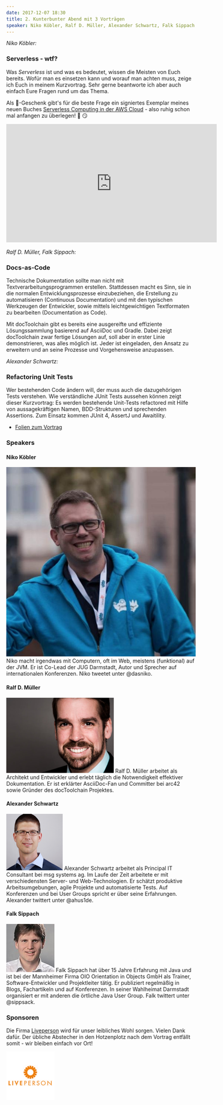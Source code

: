 ```yaml
---
date: 2017-12-07 18:30
title: 2. Kunterbunter Abend mit 3 Vorträgen
speaker: Niko Köbler, Ralf D. Müller, Alexander Schwartz, Falk Sippach
---
```


_Niko Köbler:_

### Serverless - wtf?

Was _Serverless_ ist und was es bedeutet, wissen die Meisten von Euch bereits.
Wofür man es einsetzen kann und worauf man achten muss, zeige ich Euch in meinem Kurzvortrag.
Sehr gerne beantworte ich aber auch einfach Eure Fragen rund um das Thema.

Als :christmas_tree:-Geschenk gibt's für die beste Frage ein signiertes Exemplar meines neuen Buches [Serverless Computing in der AWS Cloud](http://serverlessbuch.de) - also ruhig schon mal anfangen zu überlegen! :book: :smirk:

<iframe width="560" height="315" src="https://www.youtube.com/embed/kIU9Y2lhFoM" frameborder="0" gesture="media" allow="encrypted-media" allowfullscreen></iframe>


_Ralf D. Müller, Falk Sippach:_

### Docs-as-Code

Technische Dokumentation sollte man nicht mit Textverarbeitungsprogrammen erstellen. Stattdessen macht es Sinn, sie in die normalen Entwicklungsprozesse einzubeziehen, die Erstellung zu automatisieren (Continuous Documentation) und mit den typischen Werkzeugen der Entwickler, sowie mittels leichtgewichtigen Textformaten zu bearbeiten (Documentation as Code). 

Mit docToolchain gibt es bereits eine ausgereifte und effiziente Lösungssammlung basierend auf AsciiDoc und Gradle. Dabei zeigt docToolchain zwar fertige Lösungen auf, soll aber in erster Linie demonstrieren, was alles möglich ist. Jeder ist eingeladen, den Ansatz zu erweitern und an seine Prozesse und Vorgehensweise anzupassen.


_Alexander Schwartz:_

### Refactoring Unit Tests

Wer bestehenden Code ändern will, der muss auch die dazugehörigen Tests verstehen. 
Wie verständliche JUnit Tests aussehen können zeigt dieser Kurzvortrag: 
Es werden bestehende Unit-Tests refactored mit Hilfe von aussagekräftigen Namen, BDD-Strukturen und sprechenden Assertions.
Zum Einsatz kommen JUnit 4, AssertJ und Awaitility.

- [Folien zum Vortrag](https://speakerdeck.com/ahus1/refactoring-unit-tests)

### Speakers

#### Niko Köbler

<img src="/images/nko.jpg" class="speakerpic"/>
Niko macht irgendwas mit Computern, oft im Web, meistens (funktional) auf der JVM.
Er ist Co-Lead der JUG Darmstadt, Autor und Sprecher auf internationalen Konferenzen.
Niko tweetet unter @dasniko.

#### Ralf D. Müller

<img src="/images/speaker/ralfdmueller.png" class="speakerpic"/>
Ralf D. Müller arbeitet als Architekt und Entwickler und erlebt täglich die Notwendigkeit effektiver Dokumentation. Er ist erklärter AsciiDoc-Fan und Committer bei arc42 sowie Gründer des docToolchain Projektes.

#### Alexander Schwartz

<img src="/images/speaker/alexanderschwartz.png" class="speakerpic"/>
Alexander Schwartz arbeitet als Principal IT Consultant bei msg systems ag. 
Im Laufe der Zeit arbeitete er mit verschiedensten Server- und Web-Technologien. Er schätzt produktive Arbeitsumgebungen, agile Projekte und automatisierte Tests. 
Auf Konferenzen und bei User Groups spricht er über seine Erfahrungen. 
Alexander twittert unter @ahus1de.

#### Falk Sippach

<img src="/images/fsi.jpg" class="speakerpic"/>
Falk Sippach hat über 15 Jahre Erfahrung mit Java und ist bei der Mannheimer Firma OIO Orientation in Objects GmbH als Trainer, Software-Entwickler und Projektleiter tätig. Er publiziert regelmäßig in Blogs, Fachartikeln und auf Konferenzen. In seiner Wahlheimat Darmstadt organisiert er mit anderen die örtliche Java User Group. Falk twittert unter @sippsack.

### Sponsoren

Die Firma [Liveperson](https://www.liveperson.com/) wird für unser leibliches Wohl sorgen. Vielen Dank dafür. Der übliche Abstecher in den Hotzenplotz nach dem Vortrag entfällt somit - wir bleiben einfach vor Ort!

[![Liveperson Logo](/images/sponsors/liveperson.png)](https://www.liveperson.com/) 
